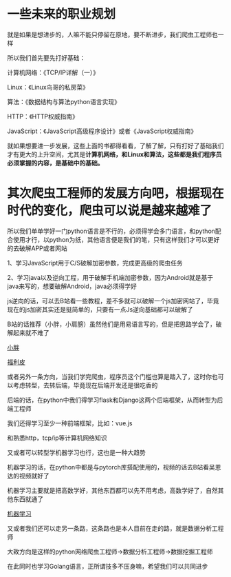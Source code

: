 # 一些未来的职业规划

就是如果是想进步的，人嘛不能只停留在原地，要不断进步，我们爬虫工程师也一样

所以我们首先要先打好基础：

计算机网络：《TCP/IP详解（一）》

Linux：《Linux鸟哥的私房菜》

算法：《数据结构与算法python语言实现》

HTTP：《HTTP权威指南》

JavaScript：《JavaScript高级程序设计》或者《JavaScript权威指南》

就如果想要进一步发展，这些上面的书都得看看，了解了解，只有打好了基础我们才有更大的上升空间，尤其是**计算机网络，和Linux和算法，这些都是我们程序员必须掌握的内容，是基础中的基础。**

# 其次爬虫工程师的发展方向吧，根据现在时代的变化，爬虫可以说是越来越难了

所以我们单单学好一门python语言是不行的，必须得学会多门语言，和python配合使用才行，以python为纸，其他语言便是我们的笔，只有这样我们才可以更好的去破解APP或者网站

1、学习JavaScript用于C/S破解加密参数，完成更高级的爬虫任务

2、学习java以及逆向工程，用于破解手机端加密参数，因为Android就是基于java来写的，想要破解Android，java必须得学好

js逆向的话，可以去B站看一些教程，差不多就可以破解一个js加密网站了，毕竟现在的js加密其实还是挺简单的，只要有一点Js逆向基础都可以破解了

B站的话推荐（小胖，小肩膀）虽然他们是用易语言写的，但是把思路学会了，破解起来就不难了

[小胖](https://www.bilibili.com/video/BV1Gt411w7Yo)

[福利皮](https://www.bilibili.com/video/BV1C4411z7SK?from=search&seid=2935872444405959026)



或者另外一条方向，当我们学完爬虫，程序员这个门槛也算是踏入了，这时你也可以考虑转型，去转后端，毕竟现在后端开发还是很吃香的

后端的话，在python中我们得学习flask和Django这两个后端框架，从而转型为后端工程师

我们还得学习至少一种前端框架，比如：vue.js

和熟悉http，tcp/ip等计算机网络知识



又或者可以转型学机器学习也行，这也是一种大趋势

机器学习的话，在python中都是与pytorch库搭配使用的，视频的话去B站看吴恩达的视频就好了

机器学习主要就是把高数学好，其他东西都可以先不用考虑，高数学好了，自然其他东西就通了

[机器学习](https://www.bilibili.com/video/BV164411S78V?from=search&seid=12650856357774533020)



又或者我们还可以走另一条路，这条路也是本人目前在走的路，就是数据分析工程师

大致方向是这样的python网络爬虫工程师→数据分析工程师→数据挖掘工程师

在此同时也学习Golang语言，正所谓技多不压身嘛，希望我们可以共同进步